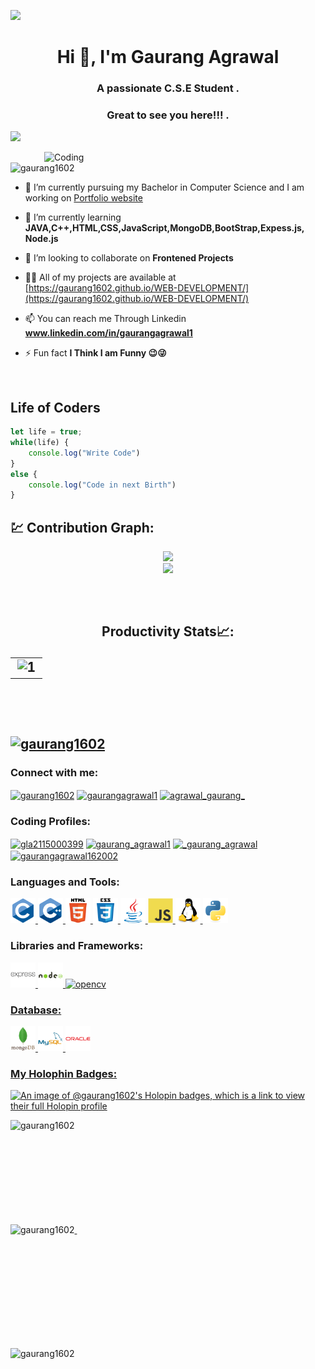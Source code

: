 ![](https://github.com/Gaurang1602/Gaurang1602/blob/main/Navy%20Blue%20Geometric%20Technology%20LinkedIn%20Banner%20(3).gif)
<h1 align="center">Hi 👋, I'm Gaurang Agrawal</h1>
<h3 align="center">A passionate  C.S.E Student .</h3>
<h3 align="center">Great to see you here!!! .</h3>
<!-- Typing SVG by Gaurang1602 - https://github.com/Gaurang1602/readme-typing-svg -->
<p align="left">
  <a href="https://github.com/Gaurang1602/readme-typing-svg"><img src="https://readme-typing-svg.herokuapp.com/?lines=Hi,%20I%20am%20Gaurang!;I%20Like%20to%20Explore%20new%20Coding%20Languages;I%20Love%20Coding%20❤;I%20Like%20to%20learn%20new%20Technologies.&font=Fira%20Code&left=true&width=440&height=45&color=61CC8C&vleft=true&size=22"></a>
</p>
<!--  -->
<img align="right" alt="Coding" Width="450" src="https://github.com/Gaurang1602/Gaurang1602/blob/main/code.gif"

<p align="left"> <img src="https://komarev.com/ghpvc/?username=gaurang1602&label=Profile%20views&color=0e75b6&style=flat" alt="gaurang1602" /> </p>

- 🔭 I’m currently pursuing my Bachelor in  Computer Science and I am working on [Portfolio website](https://gaurang1602.github.io/WEB-DEVELOPMENT/)

- 🌱 I’m currently learning **JAVA,C++,HTML,CSS,JavaScript,MongoDB,BootStrap,Expess.js, Node.js**

- 👯 I’m looking to collaborate on **Frontened Projects**

- 👨‍💻 All of my projects are available at [https://gaurang1602.github.io/WEB-DEVELOPMENT/](https://gaurang1602.github.io/WEB-DEVELOPMENT/)

- 📫 You can reach me Through Linkedin **www.linkedin.com/in/gaurangagrawal1**

- ⚡ Fun fact **I Think I am Funny 😉😜**

<br>


## Life of Coders
```javascript
let life = true;
while(life) {
    console.log("Write Code")
}
else {
    console.log("Code in next Birth")
}
```

## 💹 Contribution Graph:

<div align = "center">
  
![][snake] <br> ![][graph]

</div>

<h2 align="center">
<p align="center"><img width="150%" 
</p>

Productivity Stats📈:
<table>
  <tr>
    <td><center><img src="https://github-profile-summary-cards.vercel.app/api/cards/profile-details?username=Gaurang1602&theme=monokai"  display=block width=100% height=auto  alt="1" ></center></td></b>
   </tr> 
</table>

<!--
<a href="https://github.com/Gaurang1602/github-readme-activity-graph">
 <img src="https://activity-graph.herokuapp.com/graph?username=Gaurang1602&theme=react-dark&area=true&hide_border=true" width="100%">
</a>-->
</p>

<br><br>

<p align="left"> <a href="https://github.com/ryo-ma/github-profile-trophy"><img src="https://github-profile-trophy.vercel.app/?username=gaurang1602&theme=darkhub" alt="gaurang1602" /></a> </p>


<h3 align="left">Connect with me:</h3>
<p align="left">
<a href="https://twitter.com/gaurang1602" target="blank"><img align="center" src="https://raw.githubusercontent.com/rahuldkjain/github-profile-readme-generator/master/src/images/icons/Social/twitter.svg" alt="gaurang1602" height="30" width="40" /></a>
<a href="https://linkedin.com/in/gaurangagrawal1" target="blank"><img align="center" src="https://raw.githubusercontent.com/rahuldkjain/github-profile-readme-generator/master/src/images/icons/Social/linked-in-alt.svg" alt="gaurangagrawal1" height="30" width="40" /></a>
<a href="https://instagram.com/agrawal_gaurang_" target="blank"><img align="center" src="https://raw.githubusercontent.com/rahuldkjain/github-profile-readme-generator/master/src/images/icons/Social/instagram.svg" alt="agrawal_gaurang_" height="30" width="40" /></a><br>
<h3 align="left">Coding Profiles:</h3>
<a href="https://www.codechef.com/users/gla2115000399" target="blank"><img align="center" src="https://cdn.jsdelivr.net/npm/simple-icons@3.1.0/icons/codechef.svg" alt="gla2115000399" height="30" width="40" /></a>
<a href="https://www.hackerrank.com/gaurang_agrawal1" target="blank"><img align="center" src="https://raw.githubusercontent.com/rahuldkjain/github-profile-readme-generator/master/src/images/icons/Social/hackerrank.svg" alt="gaurang_agrawal1" height="30" width="40" /></a>
<a href="https://www.leetcode.com/_gaurang_agrawal" target="blank"><img align="center" src="https://raw.githubusercontent.com/rahuldkjain/github-profile-readme-generator/master/src/images/icons/Social/leet-code.svg" alt="_gaurang_agrawal" height="30" width="40" /></a>
<a href="https://auth.geeksforgeeks.org/user/gaurangagrawal162002" target="blank"><img align="center" src="https://raw.githubusercontent.com/rahuldkjain/github-profile-readme-generator/master/src/images/icons/Social/geeks-for-geeks.svg" alt="gaurangagrawal162002" height="30" width="40" /></a>
</p>

<h3 align="left">Languages and Tools:</h3>
<p align="left"> <a href="https://www.cprogramming.com/" target="_blank" rel="noreferrer"> <img src="https://raw.githubusercontent.com/devicons/devicon/master/icons/c/c-original.svg" alt="c" width="40" height="40"/>
 </a> <a href="https://www.w3schools.com/cpp/" target="_blank" rel="noreferrer"> <img src="https://raw.githubusercontent.com/devicons/devicon/master/icons/cplusplus/cplusplus-original.svg" alt="cplusplus" width="40" height="40"/> 
   </a> <a href="https://www.w3.org/html/" target="_blank" rel="noreferrer"> <img src="https://raw.githubusercontent.com/devicons/devicon/master/icons/html5/html5-original-wordmark.svg" alt="html5" width="40" height="40"/>
</a> <a href="https://www.w3schools.com/css/" target="_blank" rel="noreferrer"> <img src="https://raw.githubusercontent.com/devicons/devicon/master/icons/css3/css3-original-wordmark.svg" alt="css3" width="40" height="40"/>
 </a> <a href="https://www.java.com" target="_blank" rel="noreferrer"> <img src="https://raw.githubusercontent.com/devicons/devicon/master/icons/java/java-original.svg" alt="java" width="40" height="40"/>
 </a> <a href="https://developer.mozilla.org/en-US/docs/Web/JavaScript" target="_blank" rel="noreferrer"> <img src="https://raw.githubusercontent.com/devicons/devicon/master/icons/javascript/javascript-original.svg" alt="javascript" width="40" height="40"/> 
</a> <a href="https://www.linux.org/" target="_blank" rel="noreferrer"> <img src="https://raw.githubusercontent.com/devicons/devicon/master/icons/linux/linux-original.svg" alt="linux" width="40" height="40"/> 
 </a> <a href="https://www.python.org" target="_blank" rel="noreferrer"> <img src="https://raw.githubusercontent.com/devicons/devicon/master/icons/python/python-original.svg" alt="python" width="40" height="40"/> </a> </p>
 <h3 align="left">Libraries and Frameworks:</h3>
 </a> <a href="https://expressjs.com" target="_blank" rel="noreferrer"> <img src="https://raw.githubusercontent.com/devicons/devicon/master/icons/express/express-original-wordmark.svg" alt="express" width="40" height="40"/>
</a> <a href="https://nodejs.org" target="_blank" rel="noreferrer"> <img src="https://raw.githubusercontent.com/devicons/devicon/master/icons/nodejs/nodejs-original-wordmark.svg" alt="nodejs" width="40" height="40"/>
 </a> <a href="https://opencv.org/" target="_blank" rel="noreferrer"> <img src="https://www.vectorlogo.zone/logos/opencv/opencv-icon.svg" alt="opencv" width="40" height="40"/>
   <h3 align="left">Database:</h3>
  </a> <a href="https://www.mongodb.com/" target="_blank" rel="noreferrer"> <img src="https://raw.githubusercontent.com/devicons/devicon/master/icons/mongodb/mongodb-original-wordmark.svg" alt="mongodb" width="40" height="40"/> 
</a> <a href="https://www.mysql.com/" target="_blank" rel="noreferrer"> <img src="https://raw.githubusercontent.com/devicons/devicon/master/icons/mysql/mysql-original-wordmark.svg" alt="mysql" width="40" height="40"/> 
  </a> <a href="https://www.oracle.com/" target="_blank" rel="noreferrer"> <img src="https://raw.githubusercontent.com/devicons/devicon/master/icons/oracle/oracle-original.svg" alt="oracle" width="40" height="40"/>
    <h3 align="left">My Holophin Badges:</h3>

  
 ![An image of @gaurang1602's Holopin badges, which is a link to view their full Holopin profile](https://holopin.me/gaurang1602)
 

<p><img align="left" src="https://github-readme-stats.vercel.app/api/top-langs?username=gaurang1602&theme=radical&show_icons=true&locale=en&layout=compact" alt="gaurang1602" /></p>
<br><br><br><br><br><br><br><br><br>
<p>&nbsp;<img align="left" src="https://github-readme-stats.vercel.app/api?username=gaurang1602&theme=transparent&show_icons=true&locale=en" alt="gaurang1602" /></p>
<br><br><br><br><br><br><br><br><br>
<p><img align="left" src="https://github-readme-streak-stats.herokuapp.com/?user=gaurang1602&theme=dark" alt="gaurang1602" /></p>


[snake]: https://github.com/Gaurang1602/Gaurang1602/blob/output/snake.svg
[graph]: https://github-readme-activity-graph.cyclic.app/graph?username=Gaurang1602&theme=react-dark&hide_border=false&area=true
